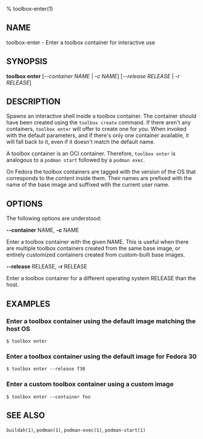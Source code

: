 % toolbox-enter(1)

## NAME
toolbox\-enter - Enter a toolbox container for interactive use

## SYNOPSIS
**toolbox enter** [*--container NAME* | *-c NAME*]
              [*--release RELEASE* | *-r RELEASE*]

## DESCRIPTION

Spawns an interactive shell inside a toolbox container. The container should
have been created using the `toolbox create` command. If there aren't any
containers, `toolbox enter` will offer to create one for you. When invoked with
the default parameters, and if there's only one container available, it will
fall back to it, even if it doesn't match the default name.

A toolbox container is an OCI container. Therefore, `toolbox enter` is
analogous to a `podman start` followed by a `podman exec`.

On Fedora the toolbox containers are tagged with the version of the OS that
corresponds to the content inside them. Their names are prefixed with the name
of the base image and suffixed with the current user name.

## OPTIONS ##

The following options are understood:

**--container** NAME, **-c** NAME

Enter a toolbox container with the given NAME. This is useful when there are
multiple toolbox containers created from the same base image, or entirely
customized containers created from custom-built base images.

**--release** RELEASE, **-r** RELEASE

Enter a toolbox container for a different operating system RELEASE than the
host.

## EXAMPLES

### Enter a toolbox container using the default image matching the host OS

```
$ toolbox enter
```

### Enter a toolbox container using the default image for Fedora 30

```
$ toolbox enter --release f30
```

### Enter a custom toolbox container using a custom image

```
$ toolbox enter --container foo
```

## SEE ALSO

`buildah(1)`, `podman(1)`, `podman-exec(1)`, `podman-start(1)`
